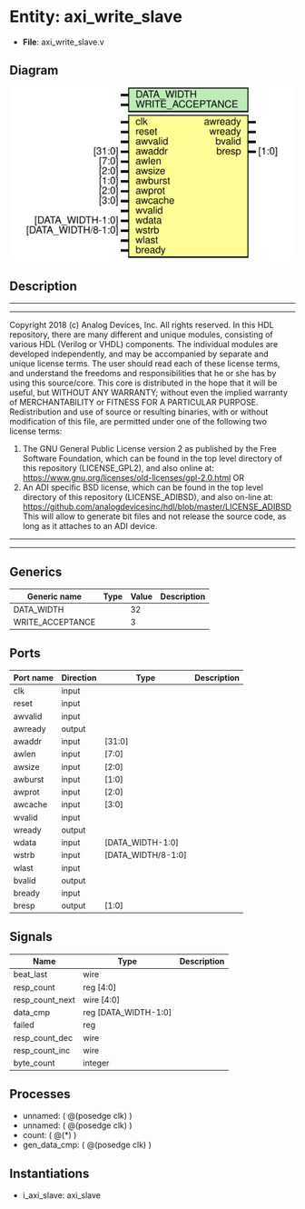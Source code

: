 # Entity: axi_write_slave

- **File**: axi_write_slave.v
## Diagram

![Diagram](axi_write_slave.svg "Diagram")
## Description

***************************************************************************
 ***************************************************************************
 Copyright 2018 (c) Analog Devices, Inc. All rights reserved.
 In this HDL repository, there are many different and unique modules, consisting
 of various HDL (Verilog or VHDL) components. The individual modules are
 developed independently, and may be accompanied by separate and unique license
 terms.
 The user should read each of these license terms, and understand the
 freedoms and responsibilities that he or she has by using this source/core.
 This core is distributed in the hope that it will be useful, but WITHOUT ANY
 WARRANTY; without even the implied warranty of MERCHANTABILITY or FITNESS FOR
 A PARTICULAR PURPOSE.
 Redistribution and use of source or resulting binaries, with or without modification
 of this file, are permitted under one of the following two license terms:
   1. The GNU General Public License version 2 as published by the
      Free Software Foundation, which can be found in the top level directory
      of this repository (LICENSE_GPL2), and also online at:
      <https://www.gnu.org/licenses/old-licenses/gpl-2.0.html>
 OR
   2. An ADI specific BSD license, which can be found in the top level directory
      of this repository (LICENSE_ADIBSD), and also on-line at:
      https://github.com/analogdevicesinc/hdl/blob/master/LICENSE_ADIBSD
      This will allow to generate bit files and not release the source code,
      as long as it attaches to an ADI device.
 ***************************************************************************
 ***************************************************************************
 
## Generics

| Generic name     | Type | Value | Description |
| ---------------- | ---- | ----- | ----------- |
| DATA_WIDTH       |      | 32    |             |
| WRITE_ACCEPTANCE |      | 3     |             |
## Ports

| Port name | Direction | Type               | Description |
| --------- | --------- | ------------------ | ----------- |
| clk       | input     |                    |             |
| reset     | input     |                    |             |
| awvalid   | input     |                    |             |
| awready   | output    |                    |             |
| awaddr    | input     | [31:0]             |             |
| awlen     | input     | [7:0]              |             |
| awsize    | input     | [2:0]              |             |
| awburst   | input     | [1:0]              |             |
| awprot    | input     | [2:0]              |             |
| awcache   | input     | [3:0]              |             |
| wvalid    | input     |                    |             |
| wready    | output    |                    |             |
| wdata     | input     | [DATA_WIDTH-1:0]   |             |
| wstrb     | input     | [DATA_WIDTH/8-1:0] |             |
| wlast     | input     |                    |             |
| bvalid    | output    |                    |             |
| bready    | input     |                    |             |
| bresp     | output    | [1:0]              |             |
## Signals

| Name            | Type                 | Description |
| --------------- | -------------------- | ----------- |
| beat_last       | wire                 |             |
| resp_count      | reg [4:0]            |             |
| resp_count_next | wire [4:0]           |             |
| data_cmp        | reg [DATA_WIDTH-1:0] |             |
| failed          | reg                  |             |
| resp_count_dec  | wire                 |             |
| resp_count_inc  | wire                 |             |
| byte_count      | integer              |             |
## Processes
- unnamed: ( @(posedge clk) )
- unnamed: ( @(posedge clk) )
- count: ( @(*) )
- gen_data_cmp: ( @(posedge clk) )
## Instantiations

- i_axi_slave: axi_slave
